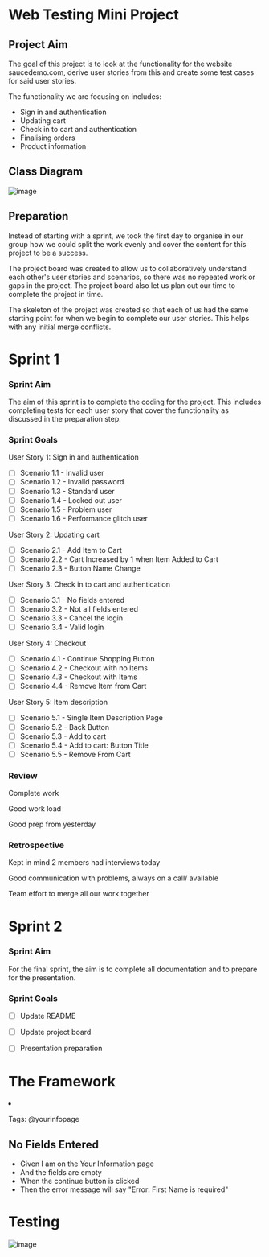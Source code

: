 # Web Testing Mini Project
## Project Aim

The goal of this project is to look at the functionality for the website saucedemo.com, derive user stories from this and create some test cases for said user stories.

The functionality we are focusing on includes:

* Sign in and authentication
* Updating cart
* Check in to cart and authentication
* Finalising orders
* Product information

## Class Diagram

![image](https://github.com/Dragonkid1996/WebTestingMiniProject/blob/dev/Project%20Images/ClassDiagram.png)

## Preparation

Instead of starting with a sprint, we took the first day to organise in our group how we could split the work evenly and cover the content for this project to be a success.

The project board was created to allow us to collaboratively understand each other's user stories and scenarios, so there was no repeated work or gaps in the project. The project board also let us plan out our time to complete the project in time.

The skeleton of the project was created so that each of us had the same starting point for when we begin to complete our user stories. This helps with any initial merge conflicts.

# Sprint 1 

### Sprint Aim

The aim of this sprint is to complete the coding for the project. This includes completing tests for each user story that cover the functionality as discussed in the preparation step.

### Sprint Goals

User Story 1: Sign in and authentication

- [ ] Scenario 1.1 - Invalid user
- [ ] Scenario 1.2 - Invalid password
- [ ] Scenario 1.3 - Standard user
- [ ] Scenario 1.4 - Locked out user
- [ ] Scenario 1.5 - Problem user
- [ ] Scenario 1.6 - Performance glitch user

User Story 2: Updating cart

- [ ] Scenario 2.1 - Add Item to Cart
- [ ] Scenario 2.2 - Cart Increased by 1 when Item Added to Cart
- [ ] Scenario 2.3 - Button Name Change

User Story 3: Check in to cart and authentication

- [ ] Scenario 3.1 - No fields entered
- [ ] Scenario 3.2 - Not all fields entered
- [ ] Scenario 3.3 - Cancel the login
- [ ] Scenario 3.4 - Valid login

User Story 4: Checkout

- [ ] Scenario 4.1 - Continue Shopping Button
- [ ] Scenario 4.2 - Checkout with no Items
- [ ] Scenario 4.3 - Checkout with Items
- [ ] Scenario 4.4 - Remove Item from Cart

User Story 5: Item description

- [ ] Scenario 5.1 - Single Item Description Page
- [ ] Scenario 5.2 - Back Button
- [ ] Scenario 5.3 - Add to cart
- [ ] Scenario 5.4 - Add to cart: Button Title
- [ ] Scenario 5.5 - Remove From Cart

### Review

Complete work

Good work load

Good prep from yesterday

### Retrospective

Kept in mind 2 members had interviews today

Good communication with problems, always on a call/ available

Team effort to merge all our work together

# Sprint 2

### Sprint Aim

For the final sprint, the aim is to complete all documentation and to prepare for the presentation.

### Sprint Goals

- [ ] Update README
- [ ] Update project board
- [ ] Presentation preparation



# The Framework

<li class="scenario">
            <div class="scenario-heading" id="no-fields-entered">
              <p class="tags">Tags: <span>@yourinfopage</span></p>
              <h2>No Fields Entered</h2>
            </div>
            <div class="steps">
              <ul>
                <li class="step">
                  <span class="keyword">Given </span>I am on the Your Information page</li>
                <li class="step">
                  <span class="keyword">And </span>the fields are empty</li>
                <li class="step">
                  <span class="keyword">When </span>the continue button is clicked</li>
                <li class="step">
                  <span class="keyword">Then </span>the error message will say "Error: First Name is required"</li>
              </ul>
            </div>            <a class="scenario-link" href="javascript:showImageLink('no-fields-entered')" title="Copy scenario link to clipboard.">
              <i class="icon-link"> </i>
            </a>
 </li>

# Testing

![image](https://github.com/Dragonkid1996/WebTestingMiniProject/blob/dev/Project%20Images/TestExplorer.png)
